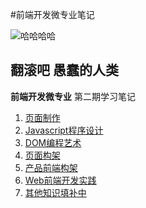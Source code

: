#前端开发微专业笔记

![哈哈哈哈](https://pixabay.com/static/uploads/photo/2013/09/07/08/29/cat-179842_640.jpg)

**翻滚吧 愚蠢的人类**
---

**前端开发微专业** 第二期学习笔记

1. [页面制作](Page/indexmd.md)
2. [Javascript程序设计](JS/javascriptmd.md)
3. [DOM编程艺术](dommd.md)
4. [页面构架](pageframeworkmd.md)
5. [产品前端构架](productframeworkmd.md)
6. [Web前端开发实践](practicemd.md)
7. [其他知识填补中](#)
